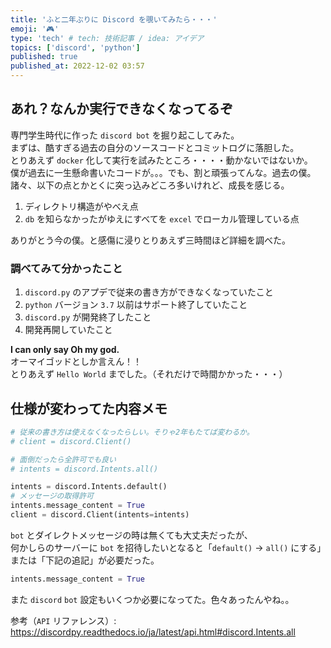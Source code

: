 ```yaml
---
title: 'ふと二年ぶりに Discord を覗いてみたら・・・'
emoji: '🎮'
type: 'tech' # tech: 技術記事 / idea: アイデア
topics: ['discord', 'python']
published: true
published_at: 2022-12-02 03:57
---
```


## あれ？なんか実行できなくなってるぞ

専門学生時代に作った `discord bot` を掘り起こしてみた。  
まずは、酷すぎる過去の自分のソースコードとコミットログに落胆した。  
とりあえず `docker` 化して実行を試みたところ・・・・動かないではないか。  
僕が過去に一生懸命書いたコードが。。。でも、割と頑張ってんな。過去の僕。  
諸々、以下の点とかとくに突っ込みどころ多いけれど、成長を感じる。

1. ディレクトリ構造がやべえ点
1. `db` を知らなかったがゆえにすべてを `excel` でローカル管理している点

ありがとう今の僕。と感傷に浸りとりあえず三時間ほど詳細を調べた。

### 調べてみて分かったこと

1. `discord.py` のアプデで従来の書き方ができなくなっていたこと
1. `python` バージョン `3.7` 以前はサポート終了していたこと
1. `discord.py` が開発終了したこと
1. 開発再開していたこと

**I can only say Oh my god.**  
オーマイゴッドとしか言えん！！  
とりあえず `Hello World` までした。（それだけで時間かかった・・・）

## 仕様が変わってた内容メモ

```python
# 従来の書き方は使えなくなったらしい。そりゃ2年もたてば変わるか。
# client = discord.Client()

# 面倒だったら全許可でも良い
# intents = discord.Intents.all()

intents = discord.Intents.default()
# メッセージの取得許可
intents.message_content = True
client = discord.Client(intents=intents)
```

`bot` とダイレクトメッセージの時は無くても大丈夫だったが、  
何かしらのサーバーに `bot` を招待したいとなると「`default()` → `all()` にする」または「下記の追記」が必要だった。

```python
intents.message_content = True
```

また `discord` `bot` 設定もいくつか必要になってた。色々あったんやね。。

参考（`API` リファレンス）: <https://discordpy.readthedocs.io/ja/latest/api.html#discord.Intents.all>
